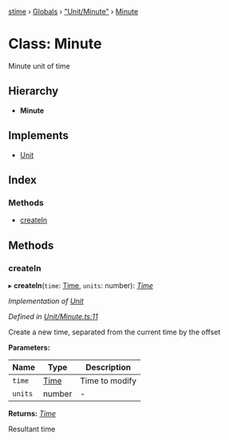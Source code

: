[stime](../README.md) › [Globals](../globals.md) › ["Unit/Minute"](../modules/_unit_minute_.md) › [Minute](_unit_minute_.minute.md)

# Class: Minute

Minute unit of time

## Hierarchy

* **Minute**

## Implements

* [Unit](../interfaces/_unit_.unit.md)

## Index

### Methods

* [createIn](_unit_minute_.minute.md#createin)

## Methods

###  createIn

▸ **createIn**(`time`: [Time](_time_.time.md), `units`: number): *[Time](_time_.time.md)*

*Implementation of [Unit](../interfaces/_unit_.unit.md)*

*Defined in [Unit/Minute.ts:11](https://github.com/TerenceJefferies/STime/blob/7a08dcd/src/Unit/Minute.ts#L11)*

Create a new time, separated from the current time by the offset

**Parameters:**

Name | Type | Description |
------ | ------ | ------ |
`time` | [Time](_time_.time.md) | Time to modify |
`units` | number | - |

**Returns:** *[Time](_time_.time.md)*

Resultant time
